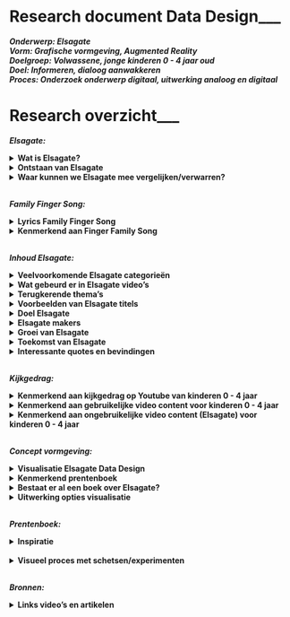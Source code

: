 # Research document Data Design___  


***Onderwerp: Elsagate <br>
Vorm: Grafische vormgeving, Augmented Reality<br>
Doelgroep: Volwassene, jonge kinderen 0 - 4 jaar oud<br>
Doel: Informeren, dialoog aanwakkeren<br>
Proces: Onderzoek onderwerp digitaal, uitwerking analoog en digitaal<br>***

# Research overzicht___ 

**_Elsagate:_** <br>
<details><summary><b>Wat is Elsagate?</b> </summary>
ElsaGate is een fenomeen op YouTube waarbij  video’s geschikt lijken voor jonge kinderen terwijl dit eigelijk niet het geval is. Het is verontrustend om te bedenken dat dit soort content op gigantisch veel kanalen terug te vinden is en het bijna onvermijdelijk is geworden voor jonge kinderen om deze video’s niet tegen te komen. 
<br><br>
  
Elsagate is de wolf in schaapskleren op Youtube. Er staan tig video’s online waarin bekende cartoonfiguren zoals Spiderman, Frozen Elsa, Joker en Mickey Mouse die vreemd of ongepaste gedrag vertonen. Deze video’s zijn specifiek gericht op jonge kinderen.
</details>

<details><summary><b>Ontstaan van Elsagate</b></summary>
Het is fenomeen is ontstaan vanuit het kinderliedje Finger Family Song. Dit is weer afkomstig van een veel oudere rijm liedje genaamd "Tommy Thumb", en mogelijk een Japans lied, "Ohanashi yubi-san" (Talking Fingers).
<br><br>
Een van de eerste Finger Family Song video’s ge-upload op Youtube kwam uit India.
</details>

<details><summary><b>Waar kunnen we Elsagate mee vergelijken/verwarren?</b></summary>
Uiteraard met cartoons voor volwassene. Denk aan;
<br><br>
- Happy Tree Friends<br>
- Don’t Hug Me I’m Scared<br>
- Southpark<br>
- Family Guy<br>
- Mr Pickles<br>
- The Simpsons<br>
- Futurama<br>
- Beavis and Butthead<br>
- Rick and Morty<br>
<br>
Een groot verschil met dit soort programma’s is dat deze opzettelijk bedoeld zijn voor de volwassene generatie en qua verhaallijn daar ook op inspeelt. De context heeft een diepere laag dan alleen educatie. Het kan bijvoorbeeld gaan over complexe systemen binnen de maatschappij of bewust een parodie zijn op elementen die volwassenen herkennen uit hun eigen dagelijks leven. 
Kinderprogramma’s (0 - 4 jaar) hebben daarentegen geen diepere laag behalve dat het simpele educatie en vermaak biedt. Het grote verschil tussen de twee is het motief. <br>

[Elsagate Flowchart](https://imgur.com/9iDHw0B)
<br>
</details><br>


**_Family Finger Song:_**<br>
<details><summary><b>Lyrics Family Finger Song</b></summary>
<br><br>  
<i>Daddy finger, daddy finger. Where are you?
<br><br>
Here I am, here I am. 
How do you do?
<br><br>
Mommy finger, mommy finger.
Where are you?
<br><br>
Here I am, here I am.
How do you do?
<br><br>
Brother finger, brother finger.
Where are you? 
<br><br>
Here I am, here I am.
How do you do?
<br><br>
Sister finger, sister finger.
Where are you?
<br><br>
Here I am, here I am.
How do you do?
<br><br>
Baby finger, baby finger.
Where are you? 
<br><br>
Here I am, here I am.
  How do you do?</i>
<br><br> 
</details>  

<details><summary><b>Kenmerkend aan Finger Family Song</b></summary> 
De hiërarchie en het liedje constant herhalen:
<br> <br> 
Vader - Duim<br> 
Moeder - wijsvinger<br> 
Zoon - middelvinger<br> 
Dochter - Ringvinger<br> 
Baby (onbekend geslacht) - Roze<br> <br> 
  
[Finger Family Song Screenshot 1](https://imgur.com/BoW9zOR)<br>
[Finger Family Song Screenshot 2](https://imgur.com/9YiHeAE)<br>
[Finger Family Song Screenshot 3](https://imgur.com/nu6kvtq)<br>
[Finger Family Song Screenshot 4](https://imgur.com/CdWYMlm)<br>
[Finger Family Song Screenshot 5](https://imgur.com/puldJHo)<br>
[Finger Family Song Screenshot 6](https://imgur.com/W85wXnV)<br>
[Finger Family Song Screenshot 7](https://imgur.com/i0p5Oav)<br>
[Finger Family Song Screenshot 8](https://imgur.com/aBEPv2m)<br>
[Finger Family Song Screenshot 9](https://imgur.com/J5tM5O0)<br>
[Finger Family Song Screenshot 10](https://imgur.com/IZTuHrM)<br>
[Finger Family Song Screenshot 11](https://imgur.com/FMVPZgM)<br>
[Finger Family Song Screenshot 12](https://imgur.com/bJiWiKI)<br>
[Finger Family Song Screenshot 13](https://imgur.com/Bf0iMmI)<br>
<br>
</details><br> 


**_Inhoud Elsagate:_**<br>
<details><summary><b>Veelvoorkomende Elsagate categorieën</b></summary>

- Finger Family Song<br>
- Toys unboxing<br>
- Learn colours<br>
<br> 
</details>
  
<details><summary><b>Wat gebeurd er in Elsagate video’s</b></summary>
In de onschuldige essentie gaat het om kleuren en termen leren (dieren, familie, objecten) in de vorm van een kinderliedje dat zichzelf constant herhaalt. 
</details>
    
<details><summary><b>Terugkerende thema’s</b></summary>
- Stelen van alcohol en vechten<br>
- Ongelukken <br>
- Fobie voor spinnen en insecten<br>
- Eten en drinken van poep en plas <br>
- Naald injecties <br>
- Zwangerschap & abortus <br>
- Fysieke autoriteit tussen kind en volwassene <br>
- Seksualiseren van zwangere kinderen, wat gezien moet worden als iets positiefs  <br>
  <br>
  
[Elsagate Screenshot 1](https://imgur.com/7QX1KMV)<br>
[Elsagate Screenshot 2](https://imgur.com/3w0T41U)<br>
[Elsagate Screenshot 3](https://imgur.com/1yjNMnl)<br>
[Elsagate Screenshot 4](https://imgur.com/3rRVlkO)<br>
[Elsagate Screenshot 5](https://imgur.com/6azSvsm)<br>
[Elsagate Screenshot 6](https://imgur.com/nV4xO1s)<br>
[Elsagate Screenshot 7](https://imgur.com/y9m6th8)<br>
[Elsagate Screenshot 8](https://imgur.com/r0NBdFY)<br>
[Elsagate Screenshot 9](https://imgur.com/XarCBsc)<br>
[Elsagate Screenshot 10](https://imgur.com/JJFMeZs)<br>
[Elsagate Screenshot 11](https://imgur.com/TGs28AA)<br>
[Elsagate Screenshot 12](https://imgur.com/BOVeQPU)<br>
[Elsagate Screenshot 13](https://imgur.com/cND8ORr)<br>
[Elsagate Screenshot 14](https://imgur.com/odwCBca)<br>
[Elsagate Screenshot 15](https://imgur.com/xd6AJmC)<br>
[Elsagate Screenshot 16](https://imgur.com/d0xJEFf)<br>
[Elsagate Screenshot 17](https://imgur.com/BEZsPbD)<br>
[Elsagate Screenshot 18]()<br>
[Elsagate Screenshot 19]()<br>
[Elsagate Screenshot 20]()<br>
  
  [Terugkerende elementen Elsagate content](https://imgur.com/xDsX0ZO)
  <br>
  
</details> 
  
<details><summary><b>Voorbeelden van Elsagate titels </b></summary>
- Halloween Finger Family & more Halloween Songs for Children | Kids Halloween Songs Collection <br><br>
- Australian Animals Finger Family Song | Finger Family Nursery Rhymes <br><br>
- Farm Animals Finger Family and more Animals Songs | Finger Family Collection - Learn Animals Sounds <br><br>
- Safari Animals Finger Family Song | Elephant, Lion, Giraffe, Zebra & Hippo! Wild Animals for kids <br><br>
- Superheroes Finger Family and more Finger Family Songs! Superhero Finger Family Collection <br><br>
- Batman Finger Family Song, Superheroes and Villains! Batman, Joker, Riddler, Catwoman  <br><br>
- Spongebob Pineapple Raped Kidneys Harvested in Mexico! Finger Family Nursery Rhymes  <br><br>
- Lesbian Elsa Suicidal Emo Minion Leg Amputation in Tibet Full Episodes! finger family nursery rhymes <br><br>
</details>


<details><summary><b>Doel Elsagate </b></summary>
Volgens  https://www.youtube.com/watch?v=GiXrq5kleuM <br><br>
- Hit your friends<br>
- Blood is funny <br>
- Poop is for eating<br>
- When an adults sits on top of you, don’t fight back<br>
<br>
Doel, het normaliseren van ongepast contenten en thema’s. <br><br>

De inhoud van online kinderen is een van de weinige alternatieve manieren om geld te verdienen met 3D-animatie, omdat de esthetische normen lager zijn en onafhankelijke productie schaalvoordelen kan behalen. Het maakt gebruik van bestaande en gemakkelijk beschikbare inhoud (zoals personage modellen en motion-capture-bibliotheken) en het kan eindeloos worden herhaald en herzien.
<br>
</details>

<details><summary><b>Elsagate makers </b></summary>
- https://www.reddit.com/r/ElsaGate/comments/7bzjt5/possibly_creators_of_some_elsagate_2d_videos/<br><br>
- Videogyan (India) <br><br>
- Banana Cartoon (Egypt) When you go to their about page, you can find an email. When you search that in google, you discover that the account is associated to multiple brands that distribute viral content (mostly goals and football matches). Also, you can find it in a list of pwned email accounts. Searching for that email, you can discover that THESE VIDEOS ARE CREATED BY A COMPANY CALLED VIOLA TV.<br><br>
- De accounts~ van de eerste Elsagate video’s kwam van oorsprong uit India. <br><br>
- Elsagate video’s waarin echte mensen spelen komen voornamelijk uit Rusland blijkt. <br><br>
- Those mouth assets are from a 2010 Flash Animated show on YT, BFDI. These mouths are used everywhere because its probably what first appears when you search for "Mouth clipart”<br>
</details>

<details><summary><b>Groei van Elsagate </b></summary> 
Strategie erachter:<br><br>
- Video’s verschijnen op verschillenden kanalen. <br>
- Geen diefstal want uiteindelijk horen ze bij hetzelfde moeder-kanaal.<br>
- Een breed netwerk opzetten waardoor het lijkt alsof er een grote diversiteit is aan content. Dit is eigelijk een illusie!<br>
- Youtube search algorithms en recommended video hebben als functie dat niet een channel alle andere channels domineert. <br>
- Het laat een variatie aan video’s / content / kanalen zien.<br><br>

Voordeel voor de makers: Een channel post tig video’s per dag = alert voor Youtube en kans op delete van kanaal is groot. Tig channel post een video per dag per channel = omzeilen de regels van Youtube. Voor hen is het moeilijk om te traceren wie de makers zijn. <br>
</details> 

<details><summary><b>Toekomst van Elsagate </b></summary>
- Youtube heeft de regels voor het plaatsen van video’s aangescherpt. Men moet nu aanvinken dat de content geschikt is voor kinderen.<br> 
- Bewust maken dat die effect kan hebben op het referentiekader van kinderen.<br> 
- Bewust maken op een aandeel hebben in het verder verspreiden en ontwikkelen van dit soort content en de organisaties erachter. Kunnen in de toekomst geavanceerder worden? <br> 
- Is er een link met 4chan / 8chan / 8kun in dit systeem? Conspiracy? <br> 
- Volgens de wet, "you can't collect data on children under the age of 13 without parents permission” Ook wel COPPA genoemd. Houdt je je niet aan deze wet, loop je het risico op een boete van $42,000. Doordat men nu moet aangeven of het content is voor kinderen, verliezen makers advertentie inkomsten. Zal Elsagate een gat in de markt blijven daardoor of opdrogen?  


[Youtube Fined](https://imgur.com/EgjPgeD)
[Coppa Law restricties](https://imgur.com/XdiGPBi)  
  <br> 
- De video’s zijn zich nu ook aan het verspreiden op dailymotion.com en de content was ook terug te vinden in verschillende apps. Het verspreid zich dus naar andere platforms. <br>  
</details>

<details><summary><b>Interessante quotes en bevindingen</b></summary>

https://www.theverge.com/2017/12/8/16751206/elsagate-youtube-kids-creepy-conspiracy-theory <br> 
>“Many r/elsagate members firmly believe that there is some darker strategy at work within these videos that has yet to be revealed. “I believe there is something much more sinister going on with these videos, like mind control or behavior modification.”<br> <br> 


https://www.theverge.com/2017/12/8/16751206/elsagate-youtube-kids-creepy-conspiracy-theory<br> 
>“Yes, this is all about youtube’s monetization algorithms and people gaming the system to make money. Young children love children Frozen, and they love Spider-Man, and so the tagging system becomes self-fulfilling as people generate more Frozen and Spider-Man content to rack up views from children. The more views, the more exposure, the more money”.<br> <br> 

https://www.theverge.com/2017/12/8/16751206/elsagate-youtube-kids-creepy-conspiracy-theory
>“If you just want to get a load of clicks by appealing to kids, just rip a load of actual cartoons into your channel. There’s no need to do something as controversial as this that is obviously going to get flagged eventually”.<br> <br> 

https://www.theverge.com/2017/12/8/16751206/elsagate-youtube-kids-creepy-conspiracy-theory
>“Not suggesting incompetence, yes this is a deliberate act. But as BananaRama1 suggestions, the only conspiracy is people gaming the system to make money, and that could include bots making comments if it helps generate more views somehow.”<br> <br> 

https://www.youtube.com/watch?v=NkdycOa1gm8
>“Repetition is a tool in hypnosis”.<br> <br> 

https://www.ted.com/talks/james_bridle_the_nightmare_videos_of_children_s_youtube_and_what_s_wrong_with_the_internet_today
>“Fake news for kids”.<br> <br> 

https://www.theweek.co.uk/89701/does-elsagate-prove-youtube-is-too-big-to-control 
>“Does ‘Elsagate’ prove YouTube is too big to control?” <br> <br> 

https://www.reddit.com/r/ElsaGate/comments/dypmqb/elsagate_is_gonna_die_off_if_the_coppa_thing_goes/
>Because of the COPPA law “Almost everything will die off. ALL forms of animation. Anything gaming (because apparently gaming is just a kid thing). Lots of genres will die off”.<br> <br> 

https://www.reddit.com/r/ElsaGate/comments/dypmqb/elsagate_is_gonna_die_off_if_the_coppa_thing_goes/
>“If they find a video and deem it "child directed", they will fine the content creator like a redonkulous amount of money. So they could do that, and risk the fine, or basically have a channel death sentence by saying they are child directed. It's a lose lose situation”.<br> <br> 

https://youtube.fandom.com/wiki/Elsagate
>On November 28, Forbes presented Elsagate as an example of the "dark underbelly of the digital age". The article's author commented that the "gargantuan scale" of the problem seemed to indicate that children's content on YouTube had become "a monster beyond our control" and that "it's terrifying to imagine how many toddlers have been affected" by Elsagate, "in ways beyond our comprehension”.<br> <br> 


https://youtube.fandom.com/wiki/Elsagate
>The New York Times found that one of the channels featuring counterfeit cartoons, Super Zeus TV, was linked to a website called SuperKidsShop.com, registered in Ho Chi Minh City, Vietnam. A man working for SuperKidsShop.com confirmed that his partners were responsible for the videos, on which "a team of about 100 people" were working. Subsequent requests for an interview went unanswered.<br> <br> 


https://youtube.fandom.com/wiki/Elsagate
>On November 23, French-Canadian outlet Tabloïd released a video investigation about Toy Monster, a channel linked to Webs and Tiaras. They confronted the videos' creators – based out of the south shore of Quebec City – who refused to be interviewed. One of the actors featured in the videos anonymously stated that he was contractually obligated to refrain from comment. The investigation revealed that identical content was being posted on numerous channels apparently operated by the same people.<br> <br> 


https://youtube.fandom.com/wiki/Elsagate
>On November 22, 2017 YouTube announced that it had deleted over 50 channels and thousands of videos which did not fit the new guidelines. On November 27, the company said in a statement to BuzzFeed News that it had "terminated more than 270 accounts and removed over 150,000 videos", "turned off comments on more than 625,000 videos targeted by child predators" and "removed ads from nearly 2 million videos and over 50,000 channels masquerading as family-friendly content". Forbes commented that many problematic videos could still be seen on the platform and that "the sheer volume of videos hastily deleted from the site prove that YouTube's algorithms were utterly ineffective at protecting young children”.<br> <br> 

https://grapeshotmq.com.au/2018/06/news-elsagate/
>“Starting with Family Finger Song video - Around 10 videos later – the content becoming stranger and stranger – I came across a thumbnail that depicted a scary looking, long haired woman (think Samara from The Ring) between two crying children. Jackpot! Titled ‘Kartun Lucu Upin Dan Ipin 2018, Rumah Hantu, The Best Cartoons The newest compilation Part 1’ the video depicts two strange baby characters exploring a haunted house (complete with unnerving horror soundtrack) and being terrorised by the long-haired ghost lady. Later, a humanoid creature in a straight jacket and covered in blood opens bursts through the door and hunts the two kids while they try to hide. The kind of shit that would give a toddler nightmares”.<br> <br> 


https://www.reddit.com/r/conspiracy/comments/7uaqir/4chan_partially_uncovers_connection_between_the/
>“4chan /pol/ user stumbled upon h3h3 podcast about elsagate videos, after which he decided to check them out himself. He got intrigued about the gibberish comments and for some reason tried to decode them. Decoding the comments led to ciphered twitter pages, and deciphering them led to more videos, more ciphered images and comments, and eventually to a document describing "pig pen cipher", which gave us half an url for something called "the final cipher", the most important discovery however was that one of the ciphered messages led us to a yahoo conversation posted by the same person that comments gibberish on elsagate videos. The yahoo post goes deeply into describing an organization called "The finders", who are allegedly connected to child traficking/CIA. Why would a person with such knowledge of the group go as far as ciphering youtube comments on elsagate videos?”<br> <br> 


https://www.reddit.com/r/conspiracy/comments/7t1082/a_woman_registered_a_company_in_china_and_hired/
>“Unlike many countries where kids are exposed to the Elsagate clips when they use Youtube, China has blocked Youtube and other foreign media websites long time ago. However, similar videos still manage to percolate and appear on Chinese media sites since 2016. Early this month, these videos finally gained the attention of Chinese mainstream media and have been immediately deleted.<br> 
Ok, enough of this jibber jabber. So the official department who is responsible for censoring videos and books found a company who is not only translating elsagate videos downloaded from Youtube, but also producing similar videos with dolls, toys and real actors including kids and adults. This company was registered by a woman, who, according to the registration info, is either from Hong Kong, or Macao, or Taiwan. This woman only contacts her employees via QQ, an instant messaging tool like Skype, and sends manuscripts to them to shoot videos accordingly.
The above is from a Chinese media site, http://new.qq.com/omn/20180122/20180122A0PTFG.html
Now many people are suspecting these homemade elsagate videos, whose prime target is kids, are not only immoral but also politically motivated.”<br> <br> 

https://www.theverge.com/2017/12/8/16751206/elsagate-youtube-kids-creepy-conspiracy-theory
>One theory currently making its way through r/elsagate has to do with how some of these videos use colors. Naming colors is a classic kid’s game, but some users have found the same pattern of colors used over and over: red, blue, yellow, pink, green. Is it some kind of code? One member made the connection to the use of color associations in cult abuse: were Elsagate videos triggering some kind of pre-programmed response in children? Often there would be gibberish comments at the bottom of the videos, either bots trying to game the algorithm or, if you believe 4chan, some kind of coded message.“I saw the video where some guy decrypted the code on a hidden YouTube video so that each color had a corresponding command/theme assigned to it,” one poster wrote. “Really creepy shit.”<br> <br> <br><br>

- Type VVG in de Youtube zoekbalk en er verschijnen talloze rare afspeellijsten met Elsagate video’s. <br> <br> 

- Misschien is het wel een soort tegenreactie op de huidige educative content voor kinderen? “…Don’t share the American idea form of what acceptable children’s entertainment looks like.”<br> <br> 

- Typerend is het uploaden van video’s, verwijderd worden, her-uploaden onder een andere naam, keer op keer!<br> <br> 

- Elsagate video’s ook gevonden op in de Appstore (inmiddels verwijderd). <br> <br> <br><br>

https://www.reddit.com/r/conspiracy/comments/7e90wi/elsagate_doesnt_just_exist_on_youtube_they_also/
>So the people telling you it's not deliberate, or an AI algorithm splicing together different videos are full of shit. I don't know if the games have been removed (probably not), but many involved objectives such as performing a C section on a pregnant Elsa. I saw my daughter (then 4) playing it. She also found a ton of similar games on a website called http://www.mafa.com, which can also be found by googling "girl games”. This network is way more extensive than most realize, so don't let people distract you with their bullshit theories.
Edit: another reason I don't believe it's "random", is how often "finger family song" is associated with these videos. Listen to the lyrics to the song, it reads exactly like something an adult would recite to a child to groom them for molestation. <br> <br> 

https://www.nytimes.com/2019/06/14/opinion/youtube-algorithm.html
>The problem hasn’t been fixed. Nearly two years after “Elsagate,” as the issue with unsuitable content was dubbed, the issue still persists. In 2019, researchers analyzed thousands of videos targeted at toddlers aged between 1 and 5 featuring characters popular with kids. They also tracked how YouTube recommended subsequent videos and found that there’s a 3.5 percent chance of a child coming across inappropriate footage within 10 clicks of a child-friendly video.That’s particularly concerning because of data analyzed for my book, “YouTubers,” published this week, by The Insights People, who survey 20,000 children and their parents about their media usage. Just four in 10 parents always monitor their child’s YouTube usage — and one in 20 children aged 4-to-12 say their parents never check what they’re watching. <br> <br> 

https://www.theweek.co.uk/89701/does-elsagate-prove-youtube-is-too-big-to-control
>Contrary to what some parents may believe, content on YouTube’s dedicated Kids app is not curated or even pre-screened by humans. Instead, suggested videos appear in its autoplay list automatically based on shared keywords or similar audiences.
The sheer size of YouTube’s catalogue goes beyond the capabilities of human oversight. Content is uploaded to the platform at the equivalent of 400 hours of video every minute, according to Statista.<br> <br> 

https://arxiv.org/pdf/1901.07046.pdf
>Most of the disturbing and restricted videos in the Elsagate-related videos are in: Entertainment (24% and 31%), People & Blogs (28% and 22%), and Film & Animation (22% and 12%).<br> 

</details><br>


**_Kijkgedrag:_** <br>
<details><summary><b>Kenmerkend aan kijkgedrag op Youtube van kinderen 0 - 4 jaar </b></summary>
- Gevoelig voor thumbnails met vrolijke en herkenbare cartoon- en filmpersonages. <br>
- Klikken op een volgende video of dezelfde video herhalen zonder dit door te hebben. <br>
- Comments zijn er vrij weinig aangezien deze doelgroep nog niet kan lezen/schrijven.<br>
  
</details>

<details><summary><b>Kenmerkend aan gebruikelijke video content voor kinderen 0 - 4 jaar </b></summary>
- Aantrekkelijke/betrouwbare thumbnails voor kinderen.<br>
- Rare comments, brabbeltaal mogelijk geschreven door bots, jonge kinderen of codetaal.<br>
- Eenvoudige animaties; lichaams- en gezichtsbewegingen niet perse gesynchroniseerd met het nummer zelf.<br>
- Geluid/muziek: Dierlijke geluiden, herkenbare liedjes voor kinderen.<br>
- Eenvoudige verhaallijnen die voornamelijk gericht zijn op educatie. <br>
</details>

<details><summary><b>Kenmerkend aan ongebruikelijke video content (Elsagate) voor kinderen 0 - 4 jaar</b></summary>
- Extreem lange titels. Waarschijnlijk om de zoekfunctie van de metadata te vergroten. Vooral als het gaat om videos’s voor hele jonge kinderen. Zij kunnen nog niet lezen /schrijven dus is de titel voor hen niet relevant maar puur alleen in het belang van de makers zelf.<br>
- Geluid/muziek: Dierlijke geluiden, herkenbare liedjes voor kinderen.<br>
- Eenvoudige animaties; lichaams- en gezichtsbewegingen niet perse gesynchroniseerd met het nummer zelf.<br>
- Gebruik van populaire cartoon- en filmpersonages (Spiderman, Peppa Pig, Mikey Mouse, Elsa).<br>
- Herhalende liedjes.<br>
- Vaak 2D-animatie maar tegenwoordig meestal 3D-gerenderd.<br>
- Hergebruik van animatiemodellen. Alleen enkele details wijzigen zoals kleur en cartoon- en filmpersonages.<br>
- Echte mensen verkleed als bekende cartoon- en filmpersonages.<br>
- Rare comments, brabbeltaal mogelijk geschreven door bots, jonge kinderen of codetaal. <br>
- Het is een soort rare mix van bekende cartoon- en filmpersonages en slecht uitgevoerde animaties- en of acteurs. Het onderscheidt tussen computer en mens is soms bijna niet te zien. Denk aan Turing test.<br>
- Video’s duren vrij lang. Een muziek nummer duurt meestal tussen de 02.00 en 04.00 min. terwijl Elsagate video’s vaak rond de 10.00  - 20.00 min. duren. <br>
- Miljoenen views.<br>
- Aantrekkelijke/betrouwbaar lijkende thumbnails voor kinderen = Clickbait.<br>
</details><br>

**_Concept vormgeving:_** <br> 
<details><summary><b>Visualisatie Elsagate Data Design</b></summary> 
Kinderboek/prentenboek maken waar een tablet de Augmented Reality versie laat zien, de Elsagate versie. 
In die versie zit research en data verwerkt over het onderwerp om ouders en verzorgers te informeren en een dialoog aan te wakkeren.  

</details>
<details><summary><b>Kenmerkend prentenboek</b></summary>  
- Een prentenboek combineert tekst en illustraties die elkaar aanvullen en samen een verhaal vertellen.<br>
- Vaak moet er een probleem opgelost worden in het verhaal.<br>
- Een prentenboek zal veelal worden voorgelezen door ouders waar de illustraties en tekst het kind (en ouder) geboeid houden. <br>- De afloop van het verhaal moet ook wel positief zijn (het probleem wordt opgelost) of in ieder geval bevredigend zijn.<br>
- Voorbeeld, Dikkie Dik van Jet Boeke en Arthur van Norden de boekjes van “Kikker” van Max Velthuijs. <br>
- Het totaal aantal woorden is beperkt (ergens tussen de 100 en 700).  <br>
</details>  

<details><summary><b>Bestaat er al een boek over Elsagate?</b></summary>  
Niet echt, behalve;
Family Finger Song Book AA.VV.
 
 </details>

<details><summary><b>Uitwerking opties visualisatie</b></summary> 
- Shots pakken van Elsagate video’s en deze content uitschrijven in een kinderverhaal.<br>
- Controversiële versie van het verhaal.<br>
- Online links van onderzoek verwerken als bronvermelding.<br>
- Frames van een Elsagate video uitprinten, met de Family Finger Song tekst erbij. <br>
- Elsagate video gebruiken als visual en zelf een verhaal eromheen verzinnen om het kindvriendelijk te laten lijken qua tekst        
—> Visuals spreken dat tegen, in de ogen van de volwassene omdat zij in de visuals kindonvriendelijke visuals kunnen herkennen en de kinderen zelf nog niet. <br>
- Bekende cartoons gebruiken voor een prentenboek.<br>
- Onbekende, slecht gerenderde cartoons gebruiken voor prentenboek.<br>
- Controversiele cartoons gebruiken voor prentenboek, denk aan Hitler in vrouwenlichaam met bikini aan. <br>
- Youtube kader eromheen.<br>
- Transparant, digitaal uitgummen van figuren en digitaal er weer inzetten.<br>
- Beginnen met zogenaamd video 1 en zo doorgaan tot 10 als in de aanbevolen video’s die leidden naar Elsagate.<br></details>
<br>

**_Prentenboek:_** <br>
<details><summary><b>Inspiratie </b></summary>

[Inspiratie Prentenboek 1](https://imgur.com/3BvJQ6I)<br>
[Inspiratie Prentenboek 2](https://imgur.com/0EogBdc)<br>
[Inspiratie Prentenboek 3](https://imgur.com/2n6m5si)<br>
http://www.deleukstevoorleesboeken.nl/voorleesboek/lieve-snoetjes/ <br>
https://www.youtube.com/watch?v=Kj81KC-Gm64&feature=emb_logo <br>
https://www.youtube.com/watch?v=DuJzLzE36uA <br>
http://www.deleukstevoorleesboeken.nl/voorleesboek/mooiste-vis-zee/ <br>
https://jufanke.nl/boekrecensies.html <br>
https://www.youtube.com/watch?v=Otnip3-zDus <br>
https://www.youtube.com/watch?v=oHC4reKYEvQ <br>
https://www.youtube.com/watch?v=MHRDM5nb8Ks <br> 
https://www.youtube.com/watch?v=ph1ap9i9pA0 <br>
https://www.youtube.com/watch?v=sLpW53E0r8w <br>
https://www.youtube.com/watch?v=Fhs10Yh-PiQ <br>
 
</details><br>

<details><summary><b>Visueel proces met schetsen/experimenten </b></summary>

[Schetsen tekens/symbolen prentboek](https://imgur.com/f8Zz8ov)<br>
[Runway ML Experiment Machine Learning](https://imgur.com/kxho7sD)<br> 
[Schetsen Hitler Tablet + Boek](https://imgur.com/Docj9PD)<br> 

</details><br>






**_Bronnen:_** <br>
<details><summary><b>Links video’s en artikelen </b></summary> 
https://www.youtube.com/watch?time_continue=29&v=UMnVvV7e7Ow <br>
https://www.youtube.com/watch?v=oat9ArOzSnk <br>
https://www.youtube.com/watch?time_continue=31&v=oWC8dry6Mag <br>
https://www.youtube.com/watch?v=a30VItA6odw <br>
https://www.youtube.com/watch?v=DfMGRTX0sdI <br>
https://www.youtube.com/watch?v=AyGcuaqVUKk&list=PL8h0KAHGm1CTekQWTmMC9AznbZLCvH2xK <br>
https://www.youtube.com/watch?v=4L9Dh5wl318 <br>
https://www.youtube.com/watch?v=WsKVxAmafnk <br>
https://www.youtube.com/watch?v=LKp2gikIkD8 <br>
https://www.youtube.com/watch?v=bu_DeDrCJNo <br>
https://www.theverge.com/2017/12/8/16751206/elsagate-youtube-kids-creepy-conspiracy-theory <br>
https://www.youtube.com/watch?v=afamhuZLDjM <br>
https://www.reddit.com/r/ElsaGate/ <br>
https://www.tubefilter.com/2017/11/24/advertisers-suspend-youtube-elsagate/ <br>
https://www.youtube.com/watch?v=lNbJoncamAA <br>
https://www.youtube.com/watch?v=tTNXEmUK1i0&list=PLg20L6rI-41IuY0EqB0XvMtJ4QXKPp-EI&index=16 <br>
https://www.reddit.com/r/UnresolvedMysteries/comments/7irvj8/elsagate_who_is_making_thousands_of_disturbing/ <br>
https://www.youtube.com/watch?v=LKp2gikIkD8&feature=youtu.be <br>
https://www.youtube.com/watch?v=-JzXiSkoFKw <br>
https://www.youtube.com/watch?v=QGMEXXxD1eo <br>
https://www.youtube.com/watch?v=tTNXEmUK1i0&list=PLg20L6rI-41IuY0EqB0XvMtJ4QXKPp-EI&index=16 <br>
https://arxiv.org/pdf/1901.07046.pdf <br>
https://www.vox.com/the-goods/2019/3/22/18275767/toy-unboxing-videos-youtube-advertising-ethics <br>
https://medium.com/this-is-hcd/how-youtube-is-failing-children-and-what-it-means-for-designing-ai-moderated-experiences-b36181646f9c <br>
https://arxiv.org/pdf/1901.07046.pdf <br>
https://www.youtube.com/watch?time_continue=6&v=E8Cw-S6fSf0&feature=emb_logo <br>
https://www.youtube.com/watch?v=bRqSwxKujCc&list=PLg20L6rI-41IuY0EqB0XvMtJ4QXKPp-EI&index=43 <br>
  <br>
</details>


